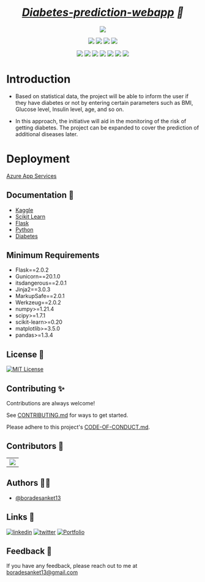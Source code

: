 
<h1 align="center"><em> <a href="  ">
Diabetes-prediction-webapp</a> 🚀</em></h1>

<div align="center">

<a href="https://github.com/boradesanket13/Diabetes-prediction-webapp/"><img src="https://badges.frapsoft.com/os/v1/open-source.svg?v=103"></a>

<a href="https://github.com/boradesanket13/Diabetes-prediction-webapp/"><img src="https://img.shields.io/static/v1.svg?label=Contributions&message=Welcome&color=yellow"></a>
<a href="https://github.com/ashutoshkrris/"><img src="https://img.shields.io/badge/Maintained%3F-yes-brightgreen.svg?v=103"></a>
<a href="https://github.com/boradesanket13/Diabetes-prediction-webapp/"><img src="https://img.shields.io/github/repo-size/boradesanket13/Diabetes-prediction-webapp.svg?label=Repo%20size&style=flat"></a>
<a href="https://github.com/boradesanket13/Diabetes-prediction-webapp/"><img src="https://img.shields.io/tokei/lines/github/boradesanket13/Diabetes-prediction-webapp?color=yellow&label=Lines%20of%20Code"></a>
  
<a href="https://github.com/boradesanket13/Diabetes-prediction-webapp//graphs/contributors"><img src="https://img.shields.io/github/contributors/boradesanket13/Diabetes-prediction-webapp?color=brightgreen"></a>
<a href="https://github.com/boradesanket13/Diabetes-prediction-webapp//stargazers"><img src="https://img.shields.io/github/stars/boradesanket13/Diabetes-prediction-webapp?color=0059b3"></a>
<a href="https://github.com/boradesanket13/Diabetes-prediction-webapp//network/members"><img src="https://img.shields.io/github/forks/boradesanket13/Diabetes-prediction-webapp?color=yellow"></a>
<a href="https://github.com/boradesanket13/Diabetes-prediction-webapp//issues"><img src="https://img.shields.io/github/issues/boradesanket13/Diabetes-prediction-webapp?color=brightgreen"></a>
<a href="https://github.com/boradesanket13/Diabetes-prediction-webapp//issues?q=is%3Aissue+is%3Aclosed"><img src="https://img.shields.io/github/issues-closed-raw/boradesanket13/Diabetes-prediction-webapp?color=0059b3"></a>
<a href="https://github.com/boradesanket13/Diabetes-prediction-webapp//pulls"><img src="https://img.shields.io/github/issues-pr/boradesanket13/Diabetes-prediction-webapp?color=yellow"></a>
<a href="https://github.com/boradesanket13/Diabetes-prediction-webapp//pulls?q=is%3Apr+is%3Aclosed"><img src="https://img.shields.io/github/issues-pr-closed-raw/boradesanket13/Diabetes-prediction-webapp?color=brightgreen"></a> 
</div>


# Introduction

- Based on statistical data, the project will be able to inform the user if they have diabetes or not by entering certain parameters such as BMI, Glucose level, Insulin level, age, and so on.

- In this approach, the initiative will aid in the monitoring of the risk of getting diabetes. The project can be expanded to cover the prediction of additional diseases later.

# Deployment
[Azure App Services](https://azure.microsoft.com/en-us/products/app-service/)

## Documentation 📃 
- [Kaggle](https://www.kaggle.com/docs)
- [Scikit Learn](https://scikit-learn.org/0.21/documentation.html)
- [Flask](https://flask.palletsprojects.com/en/2.2.x/)
- [Python](https://docs.python.org/3/)
- [Diabetes](https://www.who.int/news-room/fact-sheets/detail/diabetes)

## Minimum Requirements
- Flask==2.0.2
- Gunicorn==20.1.0
- itsdangerous==2.0.1
- Jinja2==3.0.3
- MarkupSafe==2.0.1
- Werkzeug==2.0.2
- numpy>=1.21.4
- scipy>=1.7.1
- scikit-learn>=0.20
- matplotlib>=3.5.0
- pandas>=1.3.4

## License 📜
[![MIT License](https://img.shields.io/badge/License-MIT-green.svg)](https://choosealicense.com/licenses/mit/)

## Contributing ✨

Contributions are always welcome!

See [CONTRIBUTING.md](https://github.com/boradesanket13/Diabetes-prediction-webapp/blob/main/contributing.md) for ways to get started.

Please adhere to this project's [CODE-OF-CONDUCT.md](https://github.com/boradesanket13/Diabetes-prediction-webapp/blob/main/code-of-conduct.md).

## Contributors 🤝


<a name = "contributors"></a>
<table align="center">
<tr>
<td>
<a href="https://github.com/boradesanket13/Diabetes-prediction-webapp/graphs/contributors" align="center">
  <img src="https://contrib.rocks/image?repo=boradesanket13/Diabetes-prediction-webapp" /> 
</a>
</td>
</tr>
</table>


## Authors 👨‍💻

- [@boradesanket13](https://www.github.com/boradesanket13)

## Links 🔗
[![linkedin](https://img.shields.io/badge/linkedin-0A66C2?style=for-the-badge&logo=linkedin&logoColor=white)](https://www.linkedin.com/in/boradesanket13)
[![twitter](https://img.shields.io/badge/twitter-1DA1F2?style=for-the-badge&logo=twitter&logoColor=white)](https://twitter.com/boradesanket13)
[![Portfolio](https://img.shields.io/badge/Portfolio-%23000000.svg?style=for-the-badge&logo=firefox&logoColor=#FF7139)](https://sanketborade.me/)


## Feedback 🙋‍
If you have any feedback, please reach out to me at <a src="mailto:boradesanket13@gmail.com">boradesanket13@gmail.com</a>
